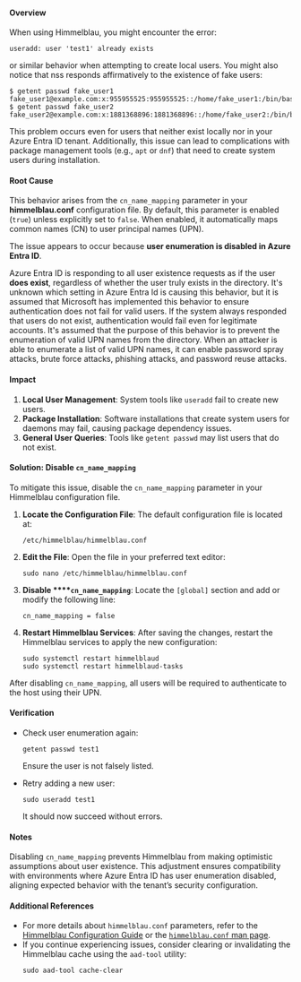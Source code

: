 #### Overview

When using Himmelblau, you might encounter the error:

```
useradd: user 'test1' already exists
```

or similar behavior when attempting to create local users. You might also notice that nss responds affirmatively to the existence of fake users:

```
$ getent passwd fake_user1
fake_user1@example.com:x:955955525:955955525::/home/fake_user1:/bin/bash
$ getent passwd fake_user2
fake_user2@example.com:x:1881368896:1881368896::/home/fake_user2:/bin/bash
```

This problem occurs even for users that neither exist locally nor in your Azure Entra ID tenant. Additionally, this issue can lead to complications with package management tools (e.g., `apt` or `dnf`) that need to create system users during installation.

#### Root Cause

This behavior arises from the `cn_name_mapping` parameter in your **himmelblau.conf** configuration file. By default, this parameter is enabled (`true`) unless explicitly set to `false`. When enabled, it automatically maps common names (CN) to user principal names (UPN).

The issue appears to occur because **user enumeration is disabled in Azure Entra ID**.

Azure Entra ID is responding to all user existence requests as if the user **does exist**, regardless of whether the user truly exists in the directory.
It's unknown which setting in Azure Entra Id is causing this behavior, but it is assumed that Microsoft has implemented this behavior to ensure authentication does not fail for valid users. If the system always responded that users do not exist, authentication would fail even for legitimate accounts. It's assumed that the purpose of this behavior is to prevent the enumeration of valid UPN names from the directory. When an attacker is able to enumerate a list of valid UPN names, it can enable password spray attacks, brute force attacks, phishing attacks, and password reuse attacks.

#### Impact

1. **Local User Management**: System tools like `useradd` fail to create new users.
2. **Package Installation**: Software installations that create system users for daemons may fail, causing package dependency issues.
3. **General User Queries**: Tools like `getent passwd` may list users that do not exist.

#### Solution: Disable `cn_name_mapping`

To mitigate this issue, disable the `cn_name_mapping` parameter in your Himmelblau configuration file.

1. **Locate the Configuration File**:
	The default configuration file is located at:

	```
	/etc/himmelblau/himmelblau.conf
	```

2. **Edit the File**:
	Open the file in your preferred text editor:

	```
	sudo nano /etc/himmelblau/himmelblau.conf
	```

3. **Disable ****`cn_name_mapping`**:
	Locate the `[global]` section and add or modify the following line:

	```
	cn_name_mapping = false
	```

4. **Restart Himmelblau Services**:
	After saving the changes, restart the Himmelblau services to apply the new configuration:

	```
	sudo systemctl restart himmelblaud
	sudo systemctl restart himmelblaud-tasks
	```

After disabling `cn_name_mapping`, all users will be required to authenticate to the host using their UPN.

#### Verification

- Check user enumeration again:

  ```
  getent passwd test1
  ```

  Ensure the user is not falsely listed.

- Retry adding a new user:

  ```
  sudo useradd test1
  ```

  It should now succeed without errors.

#### Notes

Disabling `cn_name_mapping` prevents Himmelblau from making optimistic assumptions about user existence. This adjustment ensures compatibility with environments where Azure Entra ID has user enumeration disabled, aligning expected behavior with the tenant’s security configuration.

#### Additional References

- For more details about `himmelblau.conf` parameters, refer to the [Himmelblau Configuration Guide](https://himmelblau-idm.org/docs.html#configuration) or the [`himmelblau.conf` man page](https://manpages.opensuse.org/Tumbleweed/himmelblau/himmelblau.conf.5.en.html).
- If you continue experiencing issues, consider clearing or invalidating the Himmelblau cache using the `aad-tool` utility:
  ```
  sudo aad-tool cache-clear
  ```
